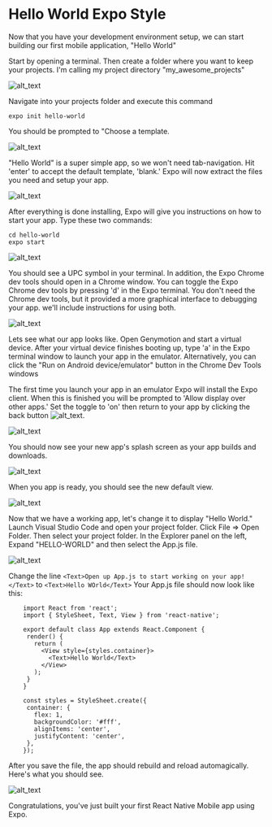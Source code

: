 # Hello World Expo Style

Now that you have your development environment setup, we can start building our first mobile application, "Hello World"

Start by opening a terminal. Then create a folder where you want to keep your projects. I'm calling my project directory "my_awesome_projects"

![alt_text](assets/Capture.PNG "PowerShell: CD to project folder")

Navigate into your projects folder and execute this command

```
expo init hello-world
```

You should be prompted to "Choose a template.

![alt_text](assets/Capture2.PNG "PowerShell: expo init command")


"Hello World" is a super simple app, so we won't need tab-navigation. Hit 'enter' to accept the default template, 'blank.'  Expo will now extract the files you need and setup your app.  

![alt_text](assets/Capture3.PNG "PowerShell: choose template")


After everything is done installing, Expo will give you instructions on how to start your app.  Type these two commands:

    cd hello-world
    expo start

![alt_text](assets/Capture4.PNG "PowerShell : start app")


You should see a UPC symbol in your terminal.  In addition, the Expo Chrome dev tools should open in a Chrome window. You can toggle the Expo Chrome dev tools by pressing 'd' in the Expo terminal.  You don't need the Chrome dev tools, but it provided a more graphical interface to debugging your app.  we'll include instructions for using both.

![alt_text](assets/Capture5.PNG "Chrome: Expo Dev Tools")


Lets see what our app looks like.  Open Genymotion and start a virtual device.  After your virtual device finishes booting up, type 'a' in the Expo terminal window to launch your app in the emulator.  Alternatively, you can click the "Run on Android device/emulator" button in the Chrome Dev Tools windows

The first time you launch your app in an emulator Expo will install the Expo client.  When this is finished you will be prompted to 'Allow display over other apps.'  Set the toggle to 'on' then return to your app by clicking the back button ![alt_text](assets/back-button.png "Genymotion : back button").

 ![alt_text](assets/Capture8.PNG "Genymotion : Allow display over other apps toggle")

 You should now see your new app's splash screen as your app builds and downloads.

 ![alt_text](assets/Capture9.PNG "Genymotion: splash screen")

When you app is ready, you should see the new default view.

 ![alt_text](assets/Capture-10.PNG "Genymotion: Default App Screen")

Now that we have a working app, let's change it to display "Hello World."  Launch Visual Studio Code and open your project folder.  Click File => Open Folder.  Then select your project folder.   In the Explorer panel on the left, Expand "HELLO-WORLD" and then select the App.js file.

![alt_text](assets/Capture-11.PNG "Visual Studio Code: App.js changes")

Change the line `<Text>Open up App.js to start working on your app!</Text>` to `<Text>Hello WOrld</Text>` Your App.js file should now look like this:

```
    import React from 'react';
    import { StyleSheet, Text, View } from 'react-native';

    export default class App extends React.Component {
     render() {
       return (
         <View style={styles.container}>
           <Text>Hello World</Text>
         </View>
       );
     }
    }

    const styles = StyleSheet.create({
     container: {
       flex: 1,
       backgroundColor: '#fff',
       alignItems: 'center',
       justifyContent: 'center',
     },
    });
```

After you save the file, the app should rebuild and reload automagically.  Here's what you should see.

![alt_text](assets/Capture-12.PNG "Genymotion: Final Hello World app")


Congratulations, you've just built your first React Native Mobile app using Expo.
 
